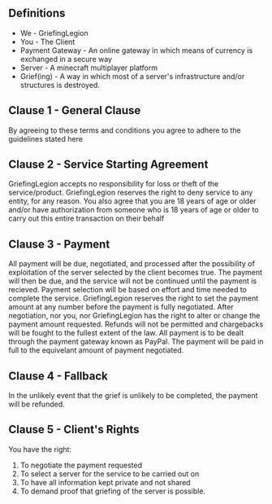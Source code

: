 ## Definitions
* We - GriefingLegion
* You - The Client
* Payment Gateway - An online gateway in which means of currency is exchanged in a secure way
* Server - A minecraft multiplayer platform
* Grief(ing) - A way in which most of a server's infrastructure and/or structures is destroyed.

## Clause 1 - General Clause
By agreeing to these terms and conditions you agree to adhere to the guidelines stated here

## Clause 2 - Service Starting Agreement
GriefingLegion accepts no responsibility for loss or theft of the service/product. GriefingLegion reserves the right to deny service to any entity, for any reason. You also agree that you are 18 years of age or older and/or have authorization from someone who is 18 years of age or older to carry out this entire transaction on their behalf

## Clause 3 - Payment
All payment will be due, negotiated, and processed after the possibility of exploitation of the server selected by the client becomes true. The payment will then be due, and the service will not be continued until the payment is recieved. Payment selection will be based on effort and time needed to complete the service. GriefingLegion reserves the right to set the payment amount at any number before the payment is fully negotiated. After negotiation, nor you, nor GriefingLegion has the right to alter or change the payment amount requested. Refunds will not be permitted and chargebacks will be fought to the fullest extent of the law. All payment is to be dealt through the payment gateway known as PayPal. The payment will be paid in full to the equivelant amount of payment negotiated.

## Clause 4 - Fallback
In the unlikely event that the grief is unlikely to be completed, the payment will be refunded.

## Clause 5 - Client's Rights
You have the right:

1. To negotiate the payment requested
2. To select a server for the service to be carried out on
3. To have all information kept private and not shared
4. To demand proof that griefing of the server is possible.

